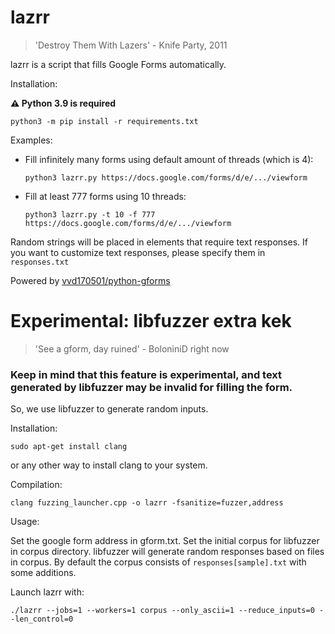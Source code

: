 # lazrr
> 'Destroy Them With Lazers' - Knife Party, 2011

lazrr is a script that fills Google Forms automatically.

Installation:

**⚠️ Python 3.9 is required**

`
    python3 -m pip install -r requirements.txt
`

Examples:

- Fill infinitely many forms using default amount of threads (which is 4):

    `
        python3 lazrr.py https://docs.google.com/forms/d/e/.../viewform
    `

- Fill at least 777 forms using 10 threads:

    `
        python3 lazrr.py -t 10 -f 777 https://docs.google.com/forms/d/e/.../viewform
    `

Random strings will be placed in elements that require text responses. If you want to customize text responses, please specify them in `responses.txt`

Powered by [vvd170501/python-gforms](https://github.com/vvd170501/python-gforms)

# Experimental: libfuzzer extra kek
> 'See a gform, day ruined' - BoloniniD right now

### Keep in mind that this feature is experimental, and text generated by libfuzzer may be invalid for filling the form.

So, we use libfuzzer to generate random inputs.

Installation:

`
    sudo apt-get install clang
`

or any other way to install clang to your system.

Compilation:

`
    clang fuzzing_launcher.cpp -o lazrr -fsanitize=fuzzer,address
`

Usage:

Set the google form address in gform.txt. Set the initial corpus for libfuzzer in corpus directory. libfuzzer will generate random responses based on files in corpus. By default the corpus consists of `responses[sample].txt` with some additions.

Launch lazrr with:

`
   ./lazrr --jobs=1 --workers=1 corpus --only_ascii=1 --reduce_inputs=0 --len_control=0
` 
